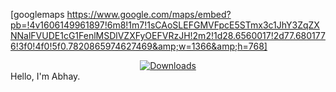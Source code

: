 []( 
  [![](http://hits.dwyl.com/abhaykumartomer/abhaysingh.svg)](http://hits.dwyl.com/abhaykumartomer/abhaykumartomer.github.io)
)
[]( 
  [![](http://hits.dwyl.com/abhaykumartomer/abhaysingh.svg)](http://hits.dwyl.com/github.com/abhaykumartomer/abhaykumartomer.github.io)
)


[googlemaps https://www.google.com/maps/embed?pb=!4v1606149961897!6m8!1m7!1sCAoSLEFGMVFpcE5STmx3c1JhY3ZqZXNNalFVUDE1cG1FenlMSDlVZXFyOEFVRzJH!2m2!1d28.6560017!2d77.6801776!3f0!4f0!5f0.7820865974627469&amp;w=1366&amp;h=768]

<div align="center">
  <!-- Downloads -->
  <a href="https://www.npmjs.com/package/abhaykumartomer.github.io">
    <img src="https://img.shields.io/npm/dt/abhaykumartomer.github.io.svg"
      alt="Downloads" />
  </a>
</div>
Hello, I'm Abhay.

